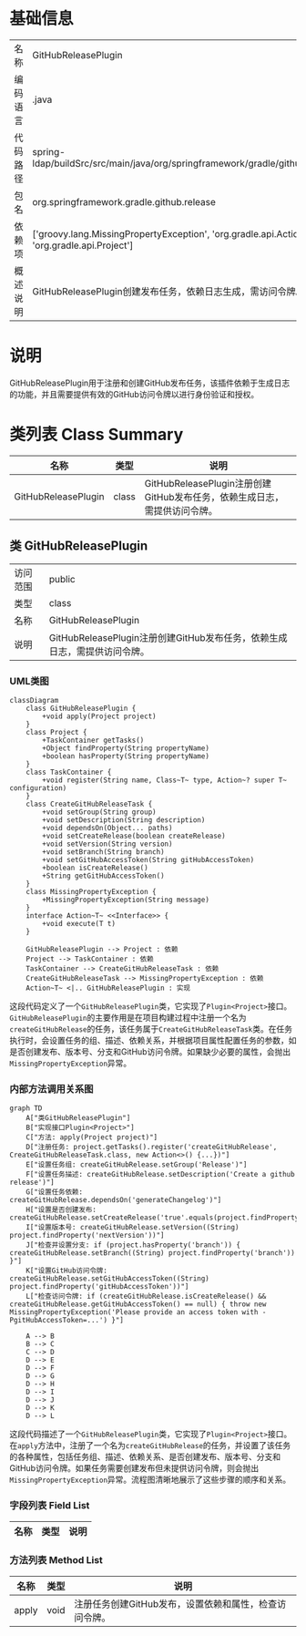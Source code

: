 # 基础信息

|      |      |
|------|------|
| 名称 | GitHubReleasePlugin |
| 编码语言 | .java |
| 代码路径 | spring-ldap/buildSrc/src/main/java/org/springframework/gradle/github/release/GitHubReleasePlugin.java |
| 包名 | org.springframework.gradle.github.release |
| 依赖项 | ['groovy.lang.MissingPropertyException', 'org.gradle.api.Action', 'org.gradle.api.Plugin', 'org.gradle.api.Project'] |
| 概述说明 | GitHubReleasePlugin创建发布任务，依赖日志生成，需访问令牌。 |

# 说明

GitHubReleasePlugin用于注册和创建GitHub发布任务，该插件依赖于生成日志的功能，并且需要提供有效的GitHub访问令牌以进行身份验证和授权。

# 类列表 Class Summary

| 名称   | 类型  | 说明 |
|-------|------|-------------|
| GitHubReleasePlugin | class | GitHubReleasePlugin注册创建GitHub发布任务，依赖生成日志，需提供访问令牌。 |



## 类 GitHubReleasePlugin

|      |      |
|------|------|
| 访问范围 | public |
| 类型 | class |
| 名称 | GitHubReleasePlugin |
| 说明 | GitHubReleasePlugin注册创建GitHub发布任务，依赖生成日志，需提供访问令牌。 |


### UML类图

```mermaid
classDiagram
    class GitHubReleasePlugin {
        +void apply(Project project)
    }
    class Project {
        +TaskContainer getTasks()
        +Object findProperty(String propertyName)
        +boolean hasProperty(String propertyName)
    }
    class TaskContainer {
        +void register(String name, Class~T~ type, Action~? super T~ configuration)
    }
    class CreateGitHubReleaseTask {
        +void setGroup(String group)
        +void setDescription(String description)
        +void dependsOn(Object... paths)
        +void setCreateRelease(boolean createRelease)
        +void setVersion(String version)
        +void setBranch(String branch)
        +void setGitHubAccessToken(String gitHubAccessToken)
        +boolean isCreateRelease()
        +String getGitHubAccessToken()
    }
    class MissingPropertyException {
        +MissingPropertyException(String message)
    }
    interface Action~T~ <<Interface>> {
        +void execute(T t)
    }

    GitHubReleasePlugin --> Project : 依赖
    Project --> TaskContainer : 依赖
    TaskContainer --> CreateGitHubReleaseTask : 依赖
    CreateGitHubReleaseTask --> MissingPropertyException : 依赖
    Action~T~ <|.. GitHubReleasePlugin : 实现
```

这段代码定义了一个`GitHubReleasePlugin`类，它实现了`Plugin<Project>`接口。`GitHubReleasePlugin`的主要作用是在项目构建过程中注册一个名为`createGitHubRelease`的任务，该任务属于`CreateGitHubReleaseTask`类。在任务执行时，会设置任务的组、描述、依赖关系，并根据项目属性配置任务的参数，如是否创建发布、版本号、分支和GitHub访问令牌。如果缺少必要的属性，会抛出`MissingPropertyException`异常。


### 内部方法调用关系图

```mermaid
graph TD
    A["类GitHubReleasePlugin"]
    B["实现接口Plugin<Project>"]
    C["方法: apply(Project project)"]
    D["注册任务: project.getTasks().register('createGitHubRelease', CreateGitHubReleaseTask.class, new Action<>() {...})"]
    E["设置任务组: createGitHubRelease.setGroup('Release')"]
    F["设置任务描述: createGitHubRelease.setDescription('Create a github release')"]
    G["设置任务依赖: createGitHubRelease.dependsOn('generateChangelog')"]
    H["设置是否创建发布: createGitHubRelease.setCreateRelease('true'.equals(project.findProperty('createRelease')))"]
    I["设置版本号: createGitHubRelease.setVersion((String) project.findProperty('nextVersion'))"]
    J["检查并设置分支: if (project.hasProperty('branch')) { createGitHubRelease.setBranch((String) project.findProperty('branch')) }"]
    K["设置GitHub访问令牌: createGitHubRelease.setGitHubAccessToken((String) project.findProperty('gitHubAccessToken'))"]
    L["检查访问令牌: if (createGitHubRelease.isCreateRelease() && createGitHubRelease.getGitHubAccessToken() == null) { throw new MissingPropertyException('Please provide an access token with -PgitHubAccessToken=...') }"]

    A --> B
    B --> C
    C --> D
    D --> E
    D --> F
    D --> G
    D --> H
    D --> I
    D --> J
    D --> K
    D --> L
```

这段代码描述了一个`GitHubReleasePlugin`类，它实现了`Plugin<Project>`接口。在`apply`方法中，注册了一个名为`createGitHubRelease`的任务，并设置了该任务的各种属性，包括任务组、描述、依赖关系、是否创建发布、版本号、分支和GitHub访问令牌。如果任务需要创建发布但未提供访问令牌，则会抛出`MissingPropertyException`异常。流程图清晰地展示了这些步骤的顺序和关系。

### 字段列表 Field List

| 名称  | 类型  | 说明 |
|-------|-------|------|

### 方法列表 Method List

| 名称  | 类型  | 说明 |
|-------|-------|------|
| apply | void | 注册任务创建GitHub发布，设置依赖和属性，检查访问令牌。 |





